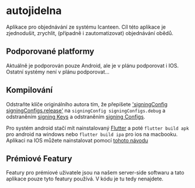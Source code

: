 # autojidelna

Aplikace pro objednávání ze systému Icanteen. Cíl této aplikace je zjednodušit, zrychlit, (případně i zautomatizovat) objednávání obědů.

## Podporované platformy

Aktuálně je podporován pouze Android, ale je v plánu podporovat i IOS. Ostatní systémy není v plánu podporovat...

## Kompilování
          
Odstraňte klíče originálního autora tím, že přepíšete ['signingConfig signingConfigs.release'](https://github.com/tpkowastaken/autojidelna/blob/28096713e958f0e1e4f3cf8e49aaefbeeedbb5f2/android/app/build.gradle#L71-L72) na ```signingConfig signingConfigs.debug``` a odstraněním [signing Keys](https://github.com/tpkowastaken/autojidelna/blob/5d0587befd74fd58315ccc131894feb8588b09fe/android/app/build.gradle#L27-L31) a odstraněním [signing Configs](https://github.com/tpkowastaken/autojidelna/blob/5d0587befd74fd58315ccc131894feb8588b09fe/android/app/build.gradle#L60-L67).
 
Pro systém android stačí mít nainstalovaný [Flutter](https://docs.flutter.dev/get-started/install) a poté ```flutter build apk``` pro android na windows nebo ```flutter build ipa``` pro ios na macbooku. Aplikaci na IOS můžete nainstalovat pomocí [tohoto návodu](https://chrunos.com/install-ipa-on-iphone/)

## Prémiové Featury

Featury pro prémiové uživatele jsou na našem server-side softwaru a tato aplikace pouze tyto featury používá. V kódu je tu tedy nenajdete.
